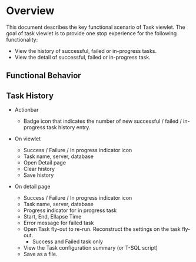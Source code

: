 # Overview

This document describes the key functional scenario of Task viewlet. The goal of task viewlet is to provide one stop experience for the following functionality:

- View the history of successful, failed or in-progress tasks.
- View the detail of successful, failed or in-progress task.

## Functional Behavior


## Task History

- Actionbar
	- Badge icon that indicates the number of new successful / failed / in-progress task history entry.

- On viewlet
  - Success / Failure / In progress indicator icon
  - Task name, server, database
  - Open Detail page
  - Clear history
  - Save history
  
- On detail page
  - Success / Failure / In progress indicator icon
  - Task name, server, database
  - Progress indicator for in progress task
  - Start, End, Ellapse Time
  - Error message for failed task
  - Open Task fly-out to re-run. Reconstruct the settings on the task fly-out.
    - Success and Failed task only
  - View the Task configuration summary (or T-SQL script)
  - Save as a file.
  
